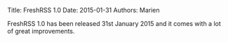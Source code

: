 Title: FreshRSS 1.0
Date: 2015-01-31
Authors: Marien

FreshRSS 1.0 has been released 31st January 2015 and it comes with a lot of great improvements.
